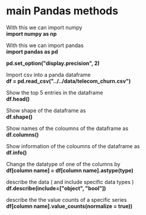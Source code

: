 
# main Pandas methods

<p>With this we can import numpy<br><strong>import numpy as np</strong></p>
<p>With this we can import pandas<br><strong>import pandas as pd</strong></p>
<p><strong>pd.set_option("display.precision", 2)</strong></p>
<p>Import csv into a panda dataframe<br><strong>df = pd.read_csv("../../data/telecom_churn.csv")</strong></p>
<p>Show the top 5 entries in the dataframe<br><strong>df.head()</strong></p>
<p>Show shape of the dataframe as<br><strong>df.shape()</strong></p>
<p>Show names of the coloumns of the dataframe as<br><strong>df.columns()</strong></p>
<p>Show information of the coloumns of the dataframe as<br><strong>df.info()</strong></p>
<p>Change the datatype of one of the columns by<br><strong>df[column name] = df[column name].astype(type)</strong></p>
<p>describe the data ( and include specific data types )<br><strong>df.describe(include=["object", "bool"])</strong></p>
<p>describe the the value counts of a specific series<br><strong>df[column name].value_counts(normalize = true))</strong></p>

